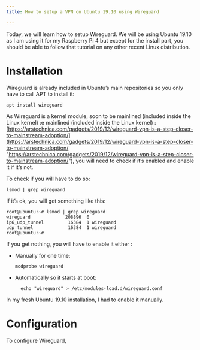 ```yaml
---
title: How to setup a VPN on Ubuntu 19.10 using Wireguard

---
```

Today, we will learn how to setup Wireguard. We will be using Ubuntu 19.10 as I am using it for my Raspberry Pi 4 but except for the install part, you should be able to follow that tutorial on any other recent Linux distribution.

# Installation

Wireguard is already included in Ubuntu’s main repositories so you only have to call APT to install it:

    apt install wireguard

As Wireguard is a kernel module, soon to be mainlined (included inside the Linux kernel) :e mainlined (included inside the Linux kernel) : [https://arstechnica.com/gadgets/2019/12/wireguard-vpn-is-a-step-closer-to-mainstream-adoption/](https://arstechnica.com/gadgets/2019/12/wireguard-vpn-is-a-step-closer-to-mainstream-adoption/ "https://arstechnica.com/gadgets/2019/12/wireguard-vpn-is-a-step-closer-to-mainstream-adoption/"), you will need to check if it’s enabled and enable it if it’s not.

To check if you will have to do so:

    lsmod | grep wireguard

If it’s ok, you will get something like this:

    root@ubuntu:~# lsmod | grep wireguard
    wireguard             208896  0
    ip6_udp_tunnel         16384  1 wireguard
    udp_tunnel             16384  1 wireguard
    root@ubuntu:~#

If you get nothing, you will have to enable it either :

* Manually for one time:

      modprobe wireguard
* Automatically so it starts at boot:

        echo "wireguard" > /etc/modules-load.d/wireguard.conf

In my fresh Ubuntu 19.10 installation, I had to enable it manually.

# Configuration

To configure Wireguard, 